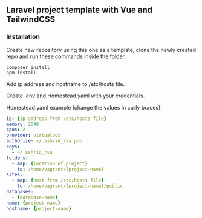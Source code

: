 ## Laravel project template with Vue and TailwindCSS

### Installation

Create new repository using this one as a template, clone the newly created repo and run these commands inside the folder:

```
composer install
npm install
```

Add ip address and hostname to /etc/hosts file.

Create .env and Homestead.yaml with your credentials.

Homestead.yaml example (change the values in curly braces):

```yaml
ip: {ip address from /etc/hosts file}
memory: 2048
cpus: 2
provider: virtualbox
authorize: ~/.ssh/id_rsa.pub
keys:
  - ~/.ssh/id_rsa
folders:
  - map: {location of project}
    to: /home/vagrant/{project-name}
sites:
  - map: {host from /etc/hosts file}
    to: /home/vagrant/{project-name}/public
databases:
  - {database-name}
name: {project-name}
hostname: {project-name}
```

